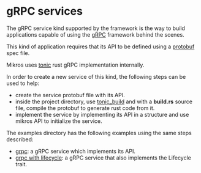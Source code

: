 # gRPC services

The gRPC service kind supported by the framework is the way to build applications
capable of using the [gRPC](https://grpc.io) framework behind the scenes.

This kind of application requires that its API to be defined using a [protobuf](https://protobuf.dev)
spec file.

Mikros uses [tonic](https://github.com/hyperium/tonic) rust gRPC implementation
internally.

In order to create a new service of this kind, the following steps can be used
to help:

- create the service protobuf file with its API.
- inside the project directory, use [tonic_build](https://docs.rs/tonic-build/latest/tonic_build/)
and with a **build.rs** source file, compile the protobuf to generate rust code
from it.
- implement the service by implementing its API in a structure and use mikros
API to initialize the service.

The examples directory has the following examples using the same steps described:

* [grpc](../examples/apps/grpc): a gRPC service which implements its API.
* [grpc with lifecycle](../examples/apps/grpc_with_lifecycle): a gRPC service
that also implements the Lifecycle trait.
